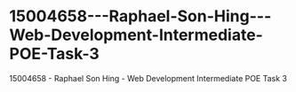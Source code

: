 # 15004658---Raphael-Son-Hing---Web-Development-Intermediate-POE-Task-3
15004658 - Raphael Son Hing - Web Development Intermediate POE Task 3
